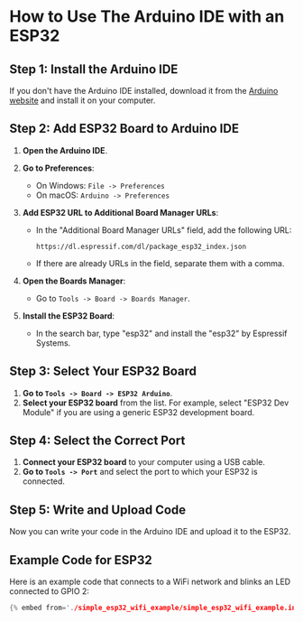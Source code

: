 # How to Use The Arduino IDE with an ESP32

## Step 1: Install the Arduino IDE
If you don't have the Arduino IDE installed, download it from the [Arduino website](https://www.arduino.cc/en/software) and install it on your computer.

## Step 2: Add ESP32 Board to Arduino IDE
1. **Open the Arduino IDE**.
2. **Go to Preferences**:
   - On Windows: `File -> Preferences`
   - On macOS: `Arduino -> Preferences`
3. **Add ESP32 URL to Additional Board Manager URLs**:
   - In the "Additional Board Manager URLs" field, add the following URL:
     ```
     https://dl.espressif.com/dl/package_esp32_index.json
     ```
   - If there are already URLs in the field, separate them with a comma.

4. **Open the Boards Manager**:
   - Go to `Tools -> Board -> Boards Manager`.
5. **Install the ESP32 Board**:
   - In the search bar, type "esp32" and install the "esp32" by Espressif Systems.

## Step 3: Select Your ESP32 Board
1. **Go to `Tools -> Board -> ESP32 Arduino`**.
2. **Select your ESP32 board** from the list. For example, select "ESP32 Dev Module" if you are using a generic ESP32 development board.

## Step 4: Select the Correct Port
1. **Connect your ESP32 board** to your computer using a USB cable.
2. **Go to `Tools -> Port`** and select the port to which your ESP32 is connected.

## Step 5: Write and Upload Code
Now you can write your code in the Arduino IDE and upload it to the ESP32.

## Example Code for ESP32
Here is an example code that connects to a WiFi network and blinks an LED connected to GPIO 2:

```cpp
{% embed from='./simple_esp32_wifi_example/simple_esp32_wifi_example.ino' raw=true %}
```